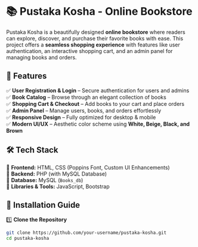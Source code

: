 # 📚 Pustaka Kosha - Online Bookstore  

Pustaka Kosha is a beautifully designed **online bookstore** where readers can explore, discover, and purchase their favorite books with ease. This project offers a **seamless shopping experience** with features like user authentication, an interactive shopping cart, and an admin panel for managing books and orders.

## 🚀 Features  
✅ **User Registration & Login** – Secure authentication for users and admins  
✅ **Book Catalog** – Browse through an elegant collection of books  
✅ **Shopping Cart & Checkout** – Add books to your cart and place orders  
✅ **Admin Panel** – Manage users, books, and orders effortlessly  
✅ **Responsive Design** – Fully optimized for desktop & mobile  
✅ **Modern UI/UX** – Aesthetic color scheme using **White, Beige, Black, and Brown**  

## 🛠️ Tech Stack  
🔹 **Frontend:** HTML, CSS (Poppins Font, Custom UI Enhancements)  
🔹 **Backend:** PHP (with MySQL Database)  
🔹 **Database:** MySQL (`Books_db`)  
🔹 **Libraries & Tools:** JavaScript, Bootstrap  

## 📂 Installation Guide  
1️⃣ **Clone the Repository**  
```sh
git clone https://github.com/your-username/pustaka-kosha.git
cd pustaka-kosha
